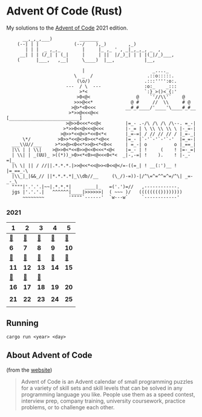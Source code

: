 # Advent Of Code (Rust)

My solutions to the [Advent of Code](https://adventofcode.com/) 2021 edition.

```
      __,_,_,___)          _______
    (--| | |             (--/    ),_)        ,_)
       | | |  _ ,_,_        |     |_ ,_ ' , _|_,_,_, _  ,
     __| | | (/_| | (_|     |     | ||  |/_)_| | | |(_|/_)___,
    (      |___,   ,__|     \____)  |__,           |__,

                            |                         _...._
                         \  _  /                    .::o:::::.
                          (\o/)                    .:::'''':o:.
                      ---  / \  ---                :o:_    _:::
                           >*<                     `:}_>()<_{:'
                          >0<@<                 @    `'//\\'`    @
                         >>>@<<*              @ #     //  \\     # @
                        >@>*<0<<<           __#_#____/'____'\____#_#__
                       >*>>@<<<@<<         [__________________________]
                      >@>>0<<<*<<@<         |=_- .-/\ /\ /\ /\--. =_-|
                     >*>>0<<@<<<@<<<        |-_= | \ \\ \\ \\ \ |-_=-|
                    >@>>*<<@<>*<<0<*<       |_=-=| / // // // / |_=-_|
      \*/          >0>>*<<@<>0><<*<@<<      |=_- |`-'`-'`-'`-'  |=_=-|
  ___\\U//___     >*>>@><0<<*>>@><*<0<<     | =_-| o          o |_==_|
  |\\ | | \\|    >@>>0<*<<0>>@<<0<<<*<@<    |=_- | !     (    ! |=-_=|
  | \\| | _(UU)_ >((*))_>0><*<0><@<<<0<*<  _|-,-=| !    ).    ! |-_-=|_
  |\ \| || / //||.*.*.*.|>>@<<*<<@>><0<<@</=-((=_| ! __(:')__ ! |=_==_-\
  |\\_|_|&&_// ||*.*.*.*|_\\db//__     (\_/)-=))-|/^\=^=^^=^=/^\| _=-_-_\
  """"|'.'.'.|~~|.*.*.*|     ____|_   =('.')=//   ,------------.
  jgs |'.'.'.|   ^^^^^^|____|>>>>>>|  ( ~~~ )/   (((((((())))))))
      ~~~~~~~~         '""""`------'  `w---w`     `------------'

```



### 2021

| **1**   | **2**   | **3**   | **4**  | **5**  |
|---------|---------|---------|--------|--------|
| [:star2:](https://github.com/Loethor/adventofcode/blob/master/src/year_2021/day01.rs) | [:star2:](https://github.com/Loethor/adventofcode/blob/master/src/year_2021/day02.rs) | [:star2:](https://github.com/Loethor/adventofcode/blob/master/src/year_2021/day03.rs) | [:star2:](https://github.com/Loethor/adventofcode/blob/master/src/year_2021/day04.rs) | [:star2:](https://github.com/Loethor/adventofcode/blob/master/src/year_2021/day05.rs) |
| **6**   | **7**   | **8**   | **9**  | **10** |
| [:star2:](https://github.com/Loethor/adventofcode/blob/master/src/year_2021/day06.rs) | [:star2:](https://github.com/Loethor/adventofcode/blob/master/src/year_2021/day07.rs) | [:star2:](https://github.com/Loethor/adventofcode/blob/master/src/year_2021/day08.rs) | [:star2:](https://github.com/Loethor/adventofcode/blob/master/src/year_2021/day09.rs) | [:star2:](https://github.com/Loethor/adventofcode/blob/master/src/year_2021/day10.rs) |
| **11**  | **12**  | **13**  | **14** | **15** |
| [:star2:](https://github.com/Loethor/adventofcode/blob/master/src/year_2021/day11.rs) | [:star2:](https://github.com/Loethor/adventofcode/blob/master/src/year_2021/day12.rs) | [:star2:](https://github.com/Loethor/adventofcode/blob/master/src/year_2021/day13.rs) |  |        |        |
| **16**  | **17**  | **18**  | **19** | **20** |
|         |         |         |        |        |
| **21**  | **22**  | **23**  | **24** | **25** |
|         |         |         |        |        |

## Running
`cargo run <year> <day>`


## About Advent of Code
(from the [website](https://adventofcode.com/2022/about))
>Advent of Code is an Advent calendar of small programming puzzles for a variety of skill sets and skill levels that can be solved in any programming language you like. People use them as a speed contest, interview prep, company training, university coursework, practice problems, or to challenge each other.